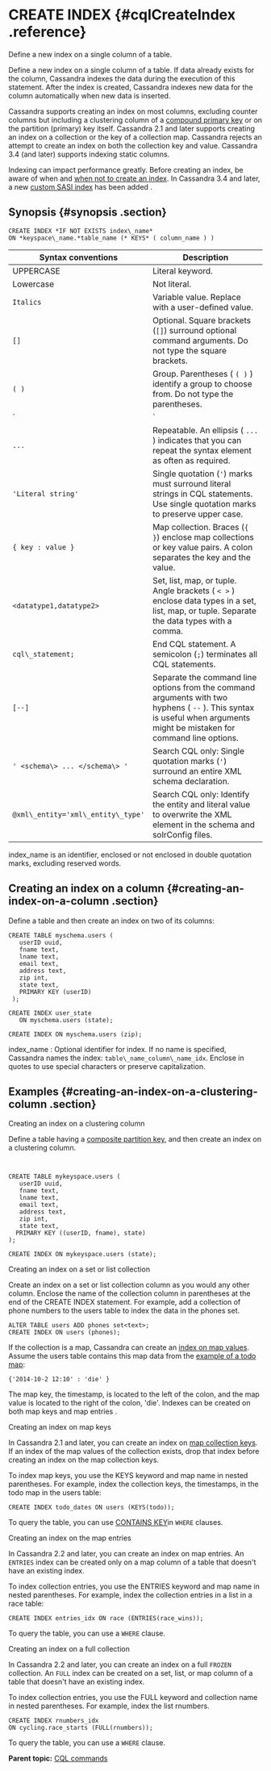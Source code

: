 # CREATE INDEX {#cqlCreateIndex .reference}

Define a new index on a single column of a table.

Define a new index on a single column of a table. If data already exists for the column, Cassandra indexes the data during the execution of this statement. After the index is created, Cassandra indexes new data for the column automatically when new data is inserted.

Cassandra supports creating an index on most columns, excluding counter columns but including a clustering column of a [compound primary key](../cql_using/useCompoundPrimaryKeyConcept.md) or on the partition \(primary\) key itself. Cassandra 2.1 and later supports creating an index on a collection or the key of a collection map. Cassandra rejects an attempt to create an index on both the collection key and value. Cassandra 3.4 \(and later\) supports indexing static columns.

Indexing can impact performance greatly. Before creating an index, be aware of when and [when not to create an index](../cql_using/useWhenIndex.md#when-no-index). In Cassandra 3.4 and later, a new [custom SASI index](cqlCreateCustomIndex.md) has been added .

## Synopsis {#synopsis .section}

```
CREATE INDEX *IF NOT EXISTS index\_name*
ON *keyspace\_name.*table_name (* KEYS* ( column_name ) )
```

|Syntax conventions|Description|
|------------------|-----------|
|UPPERCASE|Literal keyword.|
|Lowercase|Not literal.|
|`Italics`|Variable value. Replace with a user-defined value.|
|`[]`|Optional. Square brackets \(`[]`\) surround optional command arguments. Do not type the square brackets.|
|`( )`|Group. Parentheses \( `( )` \) identify a group to choose from. Do not type the parentheses.|
|`|`|Or. A vertical bar \(`|`\) separates alternative elements. Type any one of the elements. Do not type the vertical bar.|
|`...`|Repeatable. An ellipsis \( `...` \) indicates that you can repeat the syntax element as often as required.|
|`'Literal string'`|Single quotation \(`'`\) marks must surround literal strings in CQL statements. Use single quotation marks to preserve upper case.|
|`{ key : value }`|Map collection. Braces \(`{ }`\) enclose map collections or key value pairs. A colon separates the key and the value.|
|`<datatype1,datatype2>`|Set, list, map, or tuple. Angle brackets \( `< >` \) enclose data types in a set, list, map, or tuple. Separate the data types with a comma.|
|`cql\_statement;`|End CQL statement. A semicolon \(`;`\) terminates all CQL statements.|
|`[--]`|Separate the command line options from the command arguments with two hyphens \( `--` \). This syntax is useful when arguments might be mistaken for command line options.|
|`' <schema\> ... </schema\> '`|Search CQL only: Single quotation marks \(`'`\) surround an entire XML schema declaration.|
|`@xml\_entity='xml\_entity\_type'`|Search CQL only: Identify the entity and literal value to overwrite the XML element in the schema and solrConfig files.|

index\_name is an identifier, enclosed or not enclosed in double quotation marks, excluding reserved words.

## Creating an index on a column {#creating-an-index-on-a-column .section}

Define a table and then create an index on two of its columns:

```
CREATE TABLE myschema.users (
   userID uuid,
   fname text,
   lname text,
   email text,
   address text,
   zip int,
   state text,
   PRIMARY KEY (userID)
 );

CREATE INDEX user_state
   ON myschema.users (state);

CREATE INDEX ON myschema.users (zip);
```

 index\_name
 :   Optional identifier for index. If no name is specified, Cassandra names the index: `table\_name_column\_name_idx`. Enclose in quotes to use special characters or preserve capitalization.

 ## Examples {#creating-an-index-on-a-clustering-column .section}

Creating an index on a clustering column

Define a table having a [composite partition key](cqlCreateTable.md#cqlPKcomposite), and then create an index on a clustering column.

```


CREATE TABLE mykeyspace.users (
   userID uuid,
   fname text,
   lname text,
   email text,
   address text,
   zip int,
   state text,
  PRIMARY KEY ((userID, fname), state)
);
      
CREATE INDEX ON mykeyspace.users (state);
```

Creating an index on a set or list collection

Create an index on a set or list collection column as you would any other column. Enclose the name of the collection column in parentheses at the end of the CREATE INDEX statement. For example, add a collection of phone numbers to the users table to index the data in the phones set.

```
ALTER TABLE users ADD phones set<text>;
CREATE INDEX ON users (phones);
```

If the collection is a map, Cassandra can create an [index on map values](../cql_using/useIndexColl.md). Assume the users table contains this map data from the [example of a todo map](cqlInsert.md#usingCollSetMap):

```
{'2014-10-2 12:10' : 'die' }
```

The map key, the timestamp, is located to the left of the colon, and the map value is located to the right of the colon, 'die'. Indexes can be created on both map keys and map entries .

Creating an index on map keys

In Cassandra 2.1 and later, you can create an index on [map collection keys](../cql_using/useIndexColl.md). If an index of the map values of the collection exists, drop that index before creating an index on the map collection keys.

To index map keys, you use the KEYS keyword and map name in nested parentheses. For example, index the collection keys, the timestamps, in the todo map in the users table:

```screen
CREATE INDEX todo_dates ON users (KEYS(todo));
```

To query the table, you can use [CONTAINS KEY](cqlSelect.md#filtering-on-collections)in `WHERE` clauses.

Creating an index on the map entries

In Cassandra 2.2 and later, you can create an index on map entries. An `ENTRIES` index can be created only on a map column of a table that doesn't have an existing index.

To index collection entries, you use the ENTRIES keyword and map name in nested parentheses. For example, index the collection entries in a list in a race table:

```screen
CREATE INDEX entries_idx ON race (ENTRIES(race_wins));
```

To query the table, you can use a `WHERE` clause.

Creating an index on a full collection

In Cassandra 2.2 and later, you can create an index on a full `FROZEN` collection. An `FULL` index can be created on a set, list, or map column of a table that doesn't have an existing index.

To index collection entries, you use the FULL keyword and collection name in nested parentheses. For example, index the list rnumbers.

```screen
CREATE INDEX rnumbers_idx 
ON cycling.race_starts (FULL(rnumbers));
```

To query the table, you can use a `WHERE` clause.

**Parent topic:** [CQL commands](../../cql/cql_reference/cqlCommandsTOC.md)

